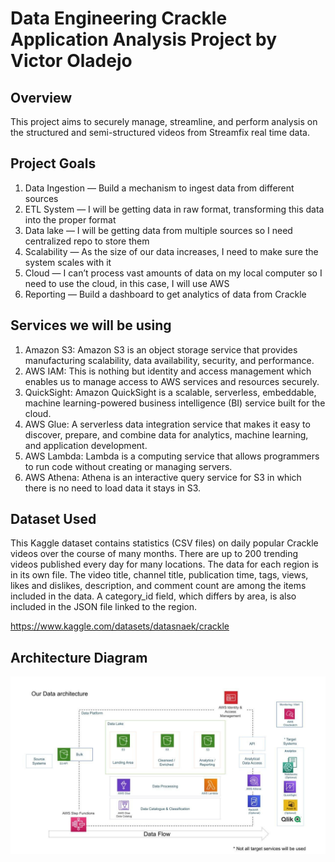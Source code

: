 # Data Engineering Crackle Application Analysis Project by Victor Oladejo

## Overview

This project aims to securely manage, streamline, and perform analysis on the structured and semi-structured videos from Streamfix real time data.

## Project Goals
1. Data Ingestion — Build a mechanism to ingest data from different sources
2. ETL System — I will be getting data in raw format, transforming this data into the proper format
3. Data lake — I will be getting data from multiple sources so I need centralized repo to store them
4. Scalability — As the size of our data increases, I need to make sure the system scales with it
5. Cloud — I can’t process vast amounts of data on my local computer so I need to use the cloud, in this case, I will use AWS
6. Reporting — Build a dashboard to get analytics of data from Crackle

## Services we will be using
1. Amazon S3: Amazon S3 is an object storage service that provides manufacturing scalability, data availability, security, and performance.
2. AWS IAM: This is nothing but identity and access management which enables us to manage access to AWS services and resources securely.
3. QuickSight: Amazon QuickSight is a scalable, serverless, embeddable, machine learning-powered business intelligence (BI) service built for the cloud.
4. AWS Glue: A serverless data integration service that makes it easy to discover, prepare, and combine data for analytics, machine learning, and application development.
5. AWS Lambda: Lambda is a computing service that allows programmers to run code without creating or managing servers.
6. AWS Athena: Athena is an interactive query service for S3 in which there is no need to load data it stays in S3.

## Dataset Used
This Kaggle dataset contains statistics (CSV files) on daily popular Crackle videos over the course of many months. There are up to 200 trending videos published every day for many locations. The data for each region is in its own file. The video title, channel title, publication time, tags, views, likes and dislikes, description, and comment count are among the items included in the data. A category_id field, which differs by area, is also included in the JSON file linked to the region.

https://www.kaggle.com/datasets/datasnaek/crackle

## Architecture Diagram
<img src="architecture.jpeg">
